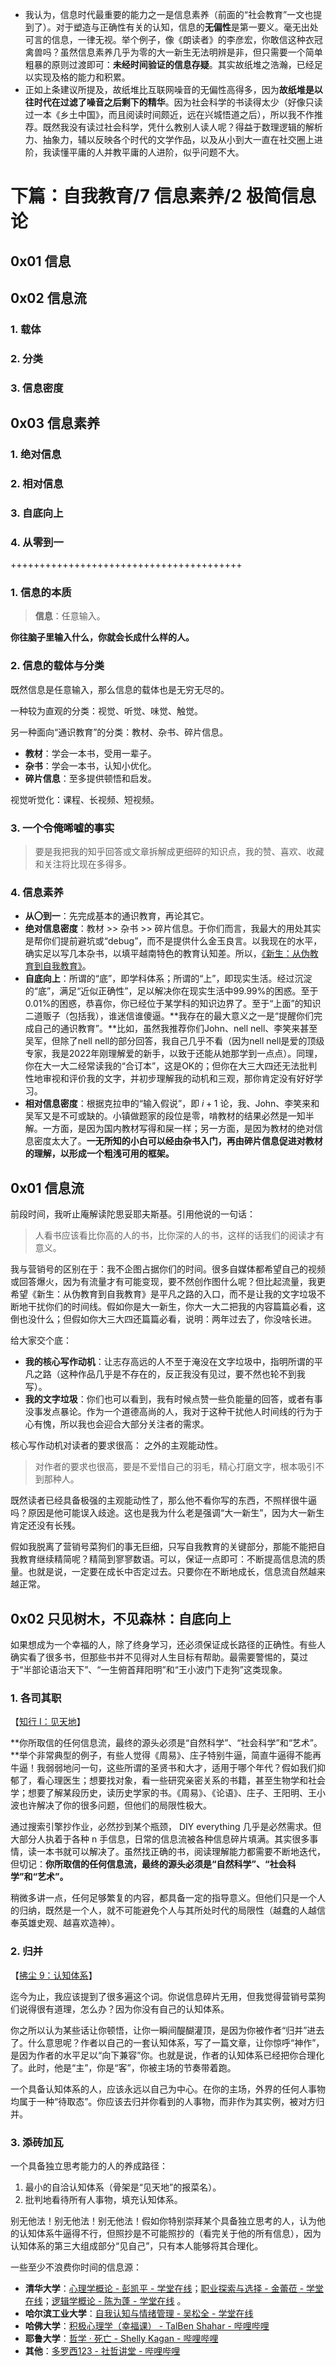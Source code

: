- 我认为，信息时代最重要的能力之一是信息素养（前面的“社会教育”一文也提到了）。对于塑造与正确性有关的认知，信息的**无偏性**是第一要义。毫无出处可言的信息，一律无视。举个例子，像《朗读者》的李彦宏，你敢信这种衣冠禽兽吗？虽然信息素养几乎为零的大一新生无法明辨是非，但只需要一个简单粗暴的原则过渡即可：**未经时间验证的信息存疑**。其实故纸堆之浩瀚，已经足以实现及格的能力和积累。
- 正如上条建议所提及，故纸堆比互联网噪音的无偏性高得多，因为**故纸堆是以往时代在过滤了噪音之后剩下的精华**。因为社会科学的书读得太少（好像只读过一本《乡土中国》，而且阅读时间颇近，远在兴城悟道之后），所以我不作推荐。既然我没有读过社会科学，凭什么教别人读人呢？得益于数理逻辑的解析力、抽象力，辅以反映各个时代的文学作品，以及从小到大一直在社交圈上进阶，我读懂平庸的人并教平庸的人进阶，似乎问题不大。

# 下篇：自我教育/7 信息素养/2 极简信息论

## 0x01 信息

## 0x02 信息流

### 1. 载体

### 2. 分类

### 3. 信息密度

## 0x03 信息素养

### 1. 绝对信息

### 2. 相对信息

### 3. 自底向上

### 4. 从零到一

++++++++++++++++++++++++++++++++++++++++

### 1. 信息的本质

> **信息**：任意输入。

**你往脑子里输入什么，你就会长成什么样的人。**

### 2. 信息的载体与分类

既然信息是任意输入，那么信息的载体也是无穷无尽的。

一种较为直观的分类：视觉、听觉、味觉、触觉。

另一种面向“通识教育”的分类：教材、杂书、碎片信息。

+ **教材**：学会一本书，受用一辈子。
+ **杂书**：学会一本书，认知小优化。
+ **碎片信息**：至多提供顿悟和启发。

视觉听觉化：课程、长视频、短视频。

### 3. 一个令俺唏嘘的事实

> 要是我把我的知乎回答或文章拆解成更细碎的知识点，我的赞、喜欢、收藏和关注将比现在多得多。

### 4. 信息素养

+ **从〇到一**：先完成基本的通识教育，再论其它。
+ **绝对信息密度**：教材 >> 杂书 >> 碎片信息。于你们而言，我最大的用处其实是帮你们提前避坑或“debug”，而不是提供什么金玉良言。以我现在的水平，确实足以写几本杂书，以填平越南特色的教育认知差。所以，[《新生：从伪教育到自我教育》](https://github.com/Anticorianderist/de-vegetable)。
+ **自底向上**：所谓的“底”，即学科体系；所谓的“上”，即现实生活。经过沉淀的“底”，满足“近似正确性”，足以解决你在现实生活中99.99%的困惑。至于0.01%的困惑，恭喜你，你已经位于某学科的知识边界了。至于“上面”的知识二道贩子（包括我），谁迷信谁傻逼。**我存在的最大意义之一是“提醒你们完成自己的通识教育”。**比如，虽然我推荐你们John、nell nell、李笑来甚至吴军，但除了nell nell的部分回答，我自己几乎不看（因为nell nell是爱的顶级专家，我是2022年刚理解爱的新手，以致于还能从她那学到一点点）。同理，你在大一大二经常读我的“合订本”，这是OK的；但你在大三大四还无法批判性地审视和评价我的文字，并初步理解我的动机和三观，那你肯定没有好好学习。
+ **相对信息密度**：根据克拉申的“输入假说”，即 $i + 1$ 论，我、John、李笑来和吴军又是不可或缺的。小镇做题家的段位是零，啃教材的结果必然是一知半解。一方面，是因为国内教材写得和屎一样；另一方面，是因为教材的绝对信息密度太大了。**一无所知的小白可以经由杂书入门，再由碎片信息促进对教材的理解，以形成一个粗浅可用的框架。**

## 0x01 信息流

前段时间，我听止庵解读陀思妥耶夫斯基。引用他说的一句话：

> 人看书应该看比你高的人的书，比你深的人的书，这样的话我们的阅读才有意义。

我与营销号的区别在于：我不企图占据你们的时间。很多自媒体都希望自己的视频或回答爆火，因为有流量才有可能变现，要不然创作图什么呢？但比起流量，我更希望《新生：从伪教育到自我教育》是平凡之路的入口，而不是让我的文字垃圾不断地干扰你们的时间线。假如你是大一新生，你大一大二把我的内容篇篇必看，这倒也没什么；但假如你大三大四还篇篇必看，说明：两年过去了，你没啥长进。

给大家交个底：

- **我的核心写作动机**：让志存高远的人不至于淹没在文字垃圾中，指明所谓的平凡之路（这种作品几乎是不存在的，反正我没有见过，要不然也轮不到我写）。
- **我的文字垃圾**：你们也可以看到，我有时候点赞一些负能量的回答，或者有事没事发点暴论。作为一个道德高尚的人，我对于这种干扰他人时间线的行为于心有愧，所以我也会迎合大部分关注者的需求。

核心写作动机对读者的要求很高：  之外的主观能动性。

> 对作者的要求也很高，要是不爱惜自己的羽毛，精心打磨文字，根本吸引不到那种人。

既然读者已经具备极强的主观能动性了，那么他不看你写的东西，不照样很牛逼吗？原因是他可能误入歧途。这也是我为什么老是强调“大一新生”，因为大一新生肯定还没有长残。

假如我脱离了营销号菜狗们的事无巨细，只写自我教育的关键部分，那能不能把自我教育继续精简呢？精简到寥寥数语。可以，保证一点即可：不断提高信息流的质量。也就是说，一定要在成长中否定过去。只要你在不断地成长，信息流自然越来越正常。

## 0x02 只见树木，不见森林：自底向上

如果想成为一个幸福的人，除了终身学习，还必须保证成长路径的正确性。有些人确实看了很多书，但那些书并不见得对人生目标有帮助。最需要警惕的，莫过于“半部论语治天下”、“一生俯首拜阳明”和“王小波门下走狗”这类现象。

### 1. 各司其职

【[知行 Ⅰ：见天地](https://zhuanlan.zhihu.com/p/558714629)】

**你所取信的任何信息流，最终的源头必须是“自然科学”、“社会科学”和“艺术”。**举个非常典型的例子，有些人觉得《周易》、庄子特别牛逼，简直牛逼得不能再牛逼！我弱弱地问一句，这些所谓的圣贤书和大才，适用于哪个年代？假如我们抑郁了，看心理医生；想要找对象，看一些研究亲密关系的书籍，甚至生物学和社会学；想要了解某段历史，读历史学家的书。《周易》、《论语》、庄子、王阳明、王小波也许解决了你的很多问题，但他们的局限性极大。

通过搜索引擎抄作业，必然抄到某个瓶颈， DIY everything 几乎是必然需求。但大部分人执着于各种 n 手信息，日常的信息流被各种信息碎片填满。其实很多事情，读一本书就可以解决了。虽然找正确的书，阅读理解能力都需要不断地迭代，但切记：**你所取信的任何信息流，最终的源头必须是“自然科学”、“社会科学”和“艺术”。**

稍微多讲一点，任何足够繁复的内容，都具备一定的指导意义。但他们只是一个人的归纳，既然是一个人，就不可能避免个人与其所处时代的局限性（越蠢的人越信奉英雄史观、越喜欢造神）。

### 2. 归并

【[拂尘 9：认知体系](https://zhuanlan.zhihu.com/p/568803678)】

迄今为止，我应该提到了很多遍这个词。你说信息碎片无用，但我觉得营销号菜狗们说得很有道理，怎么办？因为你没有自己的认知体系。

你之所以认为某些话让你顿悟，让你一瞬间醍醐灌顶，是因为你被作者“归并”进去了。什么意思呢？作者以自己的一套认知体系，写了一篇文章，让你惊呼“神作”，是因为作者的水平足以“向下兼容”你。也就是说，作者的认知体系已经把你合理化了。此时，他是“主”，你是“客”，你被主场的节奏带着跑。

一个具备认知体系的人，应该永远以自己为中心。在你的主场，外界的任何人事物均属于一种“待取态”。你应该去归并你看到的人事物，而非作为其实例，被对方归并。

### 3. 添砖加瓦

一个具备独立思考能力的人的养成路径：

1. 最小的自洽认知体系（骨架是“见天地”的报菜名）。
2. 批判地看待所有人事物，填充认知体系。

别无他法！别无他法！别无他法！假如你特别崇拜某个具备独立思考的人，认为他的认知体系牛逼得不行，但照抄是不可能照抄的（看完关于他的所有信息），因为认知体系的第三大组成部分“见自己”，只有本人能够将其合理化。

一些至少不浪费你时间的信息源：

- **清华大学**：[心理学概论 - 彭凯平 - 学堂在线](https://link.zhihu.com/?target=https%3A//www.xuetangx.com/course/THU07111000416/10318291)；[职业探索与选择 - 金蕾莅 - 学堂在线](https://link.zhihu.com/?target=https%3A//www.xuetangx.com/course/THU07111000433/10322267)；[逻辑学概论 - 陈为蓬 - 学堂在线](https://link.zhihu.com/?target=https%3A//www.xuetangx.com/course/THU12011001060/10318215) 。
- **哈尔滨工业大学**：[自我认知与情绪管理 - 吴松全 - 学堂在线](https://link.zhihu.com/?target=https%3A//www.xuetangx.com/course/HIT01011000109/10318219)
- **哈佛大学**：[积极心理学（幸福课） - TalBen Shahar - 哔哩哔哩](https://link.zhihu.com/?target=https%3A//www.bilibili.com/video/BV1ga41127Zt%3Fshare_source%3Dcopy_web)
- **耶鲁大学**：[哲学 · 死亡 - Shelly Kagan - 哔哩哔哩](https://link.zhihu.com/?target=https%3A//www.bilibili.com/video/BV1P7411C7Gz%3Fshare_source%3Dcopy_web)
- **其他**：[多罗西123 - 社哲讲堂 - 哔哩哔哩](https://link.zhihu.com/?target=https%3A//space.bilibili.com/375089647/channel/collectiondetail%3Fsid%3D2799%26ctype%3D0)